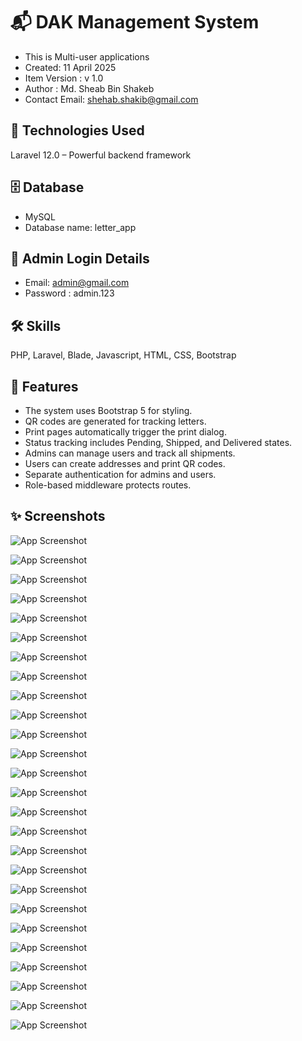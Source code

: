 # 📬 DAK Management System

- This is Multi-user applications
- Created: 11 April 2025
- Item Version : v 1.0
- Author : Md. Sheab Bin Shakeb
- Contact Email: shehab.shakib@gmail.com

## 🚀 Technologies Used

Laravel 12.0 – Powerful backend framework

## 🗄️ Database

- MySQL
- Database name: letter_app

## 🔑 Admin Login Details

- Email: admin@gmail.com
- Password : admin.123

## 🛠 Skills

PHP, Laravel, Blade, Javascript, HTML, CSS, Bootstrap

## 📌 Features

- The system uses Bootstrap 5 for styling.
- QR codes are generated for tracking letters.
- Print pages automatically trigger the print dialog.
- Status tracking includes Pending, Shipped, and Delivered states.
- Admins can manage users and track all shipments.
- Users can create addresses and print QR codes.
- Separate authentication for admins and users.
- Role-based middleware protects routes.

## ✨ Screenshots

![App Screenshot](https://github.com/proshehab/letter-app/blob/main/Screenshots/26.png)

![App Screenshot](https://github.com/proshehab/letter-app/blob/main/Screenshots/1.png)

![App Screenshot](https://github.com/proshehab/letter-app/blob/main/Screenshots/2.png)

![App Screenshot](https://github.com/proshehab/letter-app/blob/main/Screenshots/3.png)

![App Screenshot](https://github.com/proshehab/letter-app/blob/main/Screenshots/4.png)

![App Screenshot](https://github.com/proshehab/letter-app/blob/main/Screenshots/5.png)

![App Screenshot](https://github.com/proshehab/letter-app/blob/main/Screenshots/6.png)

![App Screenshot](https://github.com/proshehab/letter-app/blob/main/Screenshots/7.png)

![App Screenshot](https://github.com/proshehab/letter-app/blob/main/Screenshots/8.png)

![App Screenshot](https://github.com/proshehab/letter-app/blob/main/Screenshots/9.png)

![App Screenshot](https://github.com/proshehab/letter-app/blob/main/Screenshots/10.png)

![App Screenshot](https://github.com/proshehab/letter-app/blob/main/Screenshots/11.png)

![App Screenshot](https://github.com/proshehab/letter-app/blob/main/Screenshots/12.png)

![App Screenshot](https://github.com/proshehab/letter-app/blob/main/Screenshots/13.PNG)

![App Screenshot](https://github.com/proshehab/letter-app/blob/main/Screenshots/14.PNG)

![App Screenshot](https://github.com/proshehab/letter-app/blob/main/Screenshots/15.png)

![App Screenshot](https://github.com/proshehab/letter-app/blob/main/Screenshots/16.png)

![App Screenshot](https://github.com/proshehab/letter-app/blob/main/Screenshots/17.png)

![App Screenshot](https://github.com/proshehab/letter-app/blob/main/Screenshots/18.png)

![App Screenshot](https://github.com/proshehab/letter-app/blob/main/Screenshots/19.png)

![App Screenshot](https://github.com/proshehab/letter-app/blob/main/Screenshots/20.png)

![App Screenshot](https://github.com/proshehab/letter-app/blob/main/Screenshots/21.PNG)

![App Screenshot](https://github.com/proshehab/letter-app/blob/main/Screenshots/22.png)

![App Screenshot](https://github.com/proshehab/letter-app/blob/main/Screenshots/23.png)

![App Screenshot](https://github.com/proshehab/letter-app/blob/main/Screenshots/24.png)

![App Screenshot](https://github.com/proshehab/letter-app/blob/main/Screenshots/25.png)
